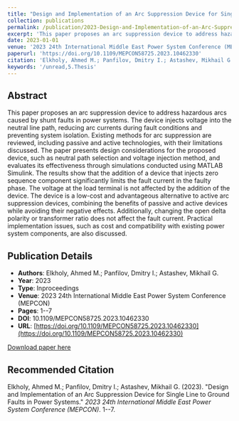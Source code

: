 ```yaml
---
title: "Design and Implementation of an Arc Suppression Device for Single Line to Ground Faults in Power Systems"
collection: publications
permalink: /publication/2023-Design-and-Implementation-of-an-Arc-Suppression-Device-for-S
excerpt: 'This paper proposes an arc suppression device to address hazardous arcs caused by shunt faults in power systems. The device injects voltage into the neutral line path, reducing arc currents during fault conditions and preventing system isolation. Exi...'
date: 2023-01-01
venue: '2023 24th International Middle East Power System Conference (MEPCON)'
paperurl: 'https://doi.org/10.1109/MEPCON58725.2023.10462330'
citation: 'Elkholy, Ahmed M.; Panfilov, Dmitry I.; Astashev, Mikhail G. (2023). "Design and Implementation of an Arc Suppression Device for Single Line to Ground Faults in Power Systems." <i>2023 24th International Middle East Power System Conference (MEPCON)</i>. 1--7.'
keywords: '/unread,5.Thesis'
---
```


## Abstract

This paper proposes an arc suppression device to address hazardous arcs caused by shunt faults in power systems. The device injects voltage into the neutral line path, reducing arc currents during fault conditions and preventing system isolation. Existing methods for arc suppression are reviewed, including passive and active technologies, with their limitations discussed. The paper presents design considerations for the proposed device, such as neutral path selection and voltage injection method, and evaluates its effectiveness through simulations conducted using MATLAB Simulink. The results show that the addition of a device that injects zero sequence component significantly limits the fault current in the faulty phase. The voltage at the load terminal is not affected by the addition of the device. The device is a low-cost and advantageous alternative to active arc suppression devices, combining the benefits of passive and active devices while avoiding their negative effects. Additionally, changing the open delta polarity or transformer ratio does not affect the fault current. Practical implementation issues, such as cost and compatibility with existing power system components, are also discussed.

## Publication Details

- **Authors**: Elkholy, Ahmed M.; Panfilov, Dmitry I.; Astashev, Mikhail G.
- **Year**: 2023
- **Type**: Inproceedings
- **Venue**: 2023 24th International Middle East Power System Conference (MEPCON)
- **Pages**: 1--7
- **DOI**: 10.1109/MEPCON58725.2023.10462330
- **URL**: [https://doi.org/10.1109/MEPCON58725.2023.10462330](https://doi.org/10.1109/MEPCON58725.2023.10462330)

[Download paper here](https://doi.org/10.1109/MEPCON58725.2023.10462330)

## Recommended Citation

Elkholy, Ahmed M.; Panfilov, Dmitry I.; Astashev, Mikhail G. (2023). "Design and Implementation of an Arc Suppression Device for Single Line to Ground Faults in Power Systems." <i>2023 24th International Middle East Power System Conference (MEPCON)</i>. 1--7.
